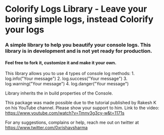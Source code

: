 # Colorify Logs Library - Leave your boring simple logs, instead Colorify your logs

### A simple library to help you beautify your console logs. This library is in development and is not yet ready for production.

#### Feel free to fork it, customize it and make it your own. 

This library allows you to use 4 types of console log methods:
    1. log.info("Your message")
    2. log.success("Your message")
    3. log.warning("Your message")
    4. log.danger("Your message")

Library inherits the in build properties of the Console. 

This package was made possible due to the tutorial published by Rakesh K on his YouTube channel. Please show your support to him. Link to the video: https://www.youtube.com/watch?v=Tmnv3g3cy-w&t=1171s

For any suggestions, complains or help, reach me out on twitter at https://www.twitter.com/0xrishavsharma